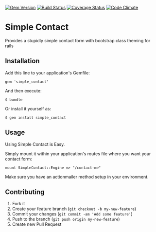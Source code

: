 [![Gem Version](https://badge.fury.io/rb/simple_contact.png)](http://badge.fury.io/rb/simple_contact) [![Build Status](https://travis-ci.org/beneggett/simple_contact.png?branch=master)](https://travis-ci.org/beneggett/simple_contact) [![Coverage Status](https://coveralls.io/repos/beneggett/simple_contact/badge.png)](https://coveralls.io/r/beneggett/simple_contact)
 [![Code Climate](https://codeclimate.com/github/beneggett/simple_contact.png)](https://codeclimate.com/github/beneggett/simple_contact)   

# Simple Contact

Provides a stupidly simple contact form with bootstrap class theming for rails

## Installation

Add this line to your application's Gemfile:

    gem 'simple_contact'

And then execute:

    $ bundle

Or install it yourself as:

    $ gem install simple_contact

## Usage

Using Simple Contact is Easy.

Simply mount it within your application's routes file where you want your contact form:

```
mount SimpleContact::Engine => "/contact-me"
```

Make sure you have an actionmailer method setup in your environment.


## Contributing

1. Fork it
2. Create your feature branch (`git checkout -b my-new-feature`)
3. Commit your changes (`git commit -am 'Add some feature'`)
4. Push to the branch (`git push origin my-new-feature`)
5. Create new Pull Request
